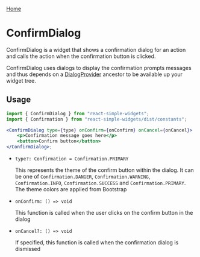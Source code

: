 [Home](../../../README.md)

# ConfirmDialog

ConfirmDialog is a widget that shows a confirmation dialog for an action and calls the action when
the confirmation button is clicked.

ConfirmDialog uses dialogs to display the confirmation prompts messages and thus depends on a
[DialogProvider](../../providers/dialog-provider/usage.md) ancestor to be available up your widget
tree.

## Usage

```jsx
import { ConfirmDialog } from "react-simple-widgets";
import { Confirmation } from "react-simple-widgets/dist/constants";

<ConfirmDialog type={type} onConfirm={onConfirm} onCancel={onCancel}>
    <p>Confirmation message goes here</p>
    <button>Confirm button</button>
</ConfirmDialog>;
```

-   `type?: Confirmation = Confirmation.PRIMARY`

    This represents the theme of the confirm button within the dialog. It can be one of
    `Confirmation.DANGER`, `Confirmation.WARNING`, `Confirmation.INFO`, `Confirmation.SUCCESS` and
    `Confirmation.PRIMARY`. The theme colors are applied from Bootstrap

-   `onConfirm: () => void`

    This function is called when the user clicks on the confirm button in the dialog

-   `onCancel?: () => void`

    If specified, this function is called when the confirmation dialog is dismissed
